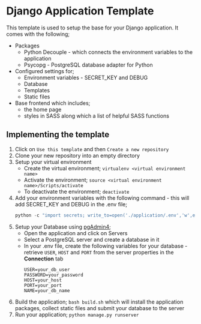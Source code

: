 # Django Application Template
This template is used to setup the base for your Django application. It comes with the following;
- Packages
    - Python Decouple - which connects the environment variables to the application
    - Psycopg - PostgreSQL database adapter for Python
- Configured settings for;
    - Environment variables - SECRET_KEY and DEBUG
    - Database
    - Templates
    - Static files
- Base frontend which includes;
    - the home page
    - styles in SASS along which a list of helpful SASS functions

## Implementing the template
1. Click on `Use this template` and then `Create a new repository`
2. Clone your new repository into an empty directory
3. Setup your virtual environment
    - Create the virtual environment; `virtualenv <virtual environment name>`
    - Activate the environment; `source <virtual environment name>/Scripts/activate`
    - To deactivate the environment; `deactivate`
4. Add your environment variables with the following command - this will add SECRET_KEY and DEBUG in the .env file;
    ```PowerShell
    python -c "import secrets; write_to=open('./application/.env','w',encoding='utf-8'); write_to.write('SECRET_KEY='+secrets.token_urlsafe()+'\n'+'DEBUG=True')"
    ```
5. Setup your Database using [pgAdmin4](https://www.postgresql.org/download/);
    - Open the application and click on Servers
    - Select a PostgreSQL server and create a database in it
    - In your .env file, create the following variables for your database - retrieve `USER`, `HOST` and `PORT` from the server properties in the **Connection** tab
        ```
        USER=your_db_user
        PASSWORD=your_password
        HOST=your_host
        PORT=your_port
        NAME=your_db_name
        ```
6. Build the application; `bash build.sh` which will install the application packages, collect static files and submit your database to the server
7. Run your application; `python manage.py runserver`
